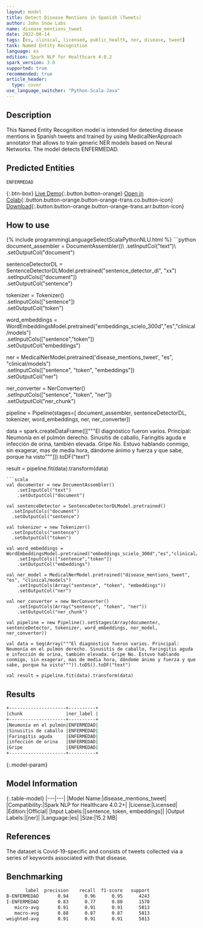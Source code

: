 ```yaml
---
layout: model
title: Detect Disease Mentions in Spanish (Tweets)
author: John Snow Labs
name: disease_mentions_tweet
date: 2022-08-14
tags: [es, clinical, licensed, public_health, ner, disease, tweet]
task: Named Entity Recognition
language: es
edition: Spark NLP for Healthcare 4.0.2
spark_version: 3.0
supported: true
recommended: true
article_header:
  type: cover
use_language_switcher: "Python-Scala-Java"
---
```


## Description

This Named Entity Recognition model is intended for detecting disease mentions in Spanish tweets and trained by using MedicalNerApproach annotator that allows to train generic NER models based on Neural Networks. 
The model detects ENFERMEDAD.

## Predicted Entities

`ENFERMEDAD`

{:.btn-box}
[Live Demo](https://demo.johnsnowlabs.com/healthcare/PUBLIC_HEALTH_NER_DISEASE_ES/){:.button.button-orange}
[Open in Colab](https://colab.research.google.com/github/JohnSnowLabs/spark-nlp-workshop/blob/master/tutorials/streamlit_notebooks/healthcare/PUBLIC_HEALTH_MB4TC.ipynb){:.button.button-orange.button-orange-trans.co.button-icon}
[Download](https://s3.amazonaws.com/auxdata.johnsnowlabs.com/clinical/models/disease_mentions_tweet_es_4.0.2_3.0_1660443994563.zip){:.button.button-orange.button-orange-trans.arr.button-icon}

## How to use



<div class="tabs-box" markdown="1">
{% include programmingLanguageSelectScalaPythonNLU.html %}
```python
document_assembler = DocumentAssembler()\
	.setInputCol("text")\
	.setOutputCol("document")
 
sentenceDetectorDL = SentenceDetectorDLModel.pretrained("sentence_detector_dl", "xx")\
	.setInputCols(["document"])\
	.setOutputCol("sentence")

tokenizer = Tokenizer()\
	.setInputCols(["sentence"])\
	.setOutputCol("token")

word_embeddings = WordEmbeddingsModel.pretrained("embeddings_scielo_300d","es","clinical/models")\
	.setInputCols(["sentence","token"])\
	.setOutputCol("embeddings")

ner = MedicalNerModel.pretrained('disease_mentions_tweet', "es", "clinical/models") \
	.setInputCols(["sentence", "token", "embeddings"]) \
	.setOutputCol("ner")
 
ner_converter = NerConverter()\
	.setInputCols(["sentence", "token", "ner"])\
	.setOutputCol("ner_chunk")

pipeline = Pipeline(stages=[
	document_assembler,
	sentenceDetectorDL,
	tokenizer,
	word_embeddings,
	ner,
	ner_converter])

data = spark.createDataFrame([["""El diagnóstico fueron varios. Principal: Neumonía en el pulmón derecho. Sinusitis de caballo, Faringitis aguda e infección de orina, también elevada. Gripe No. Estuvo hablando conmigo, sin exagerar, mas de media hora, dándome ánimo y fuerza y que sabe, porque ha visto"""]]).toDF("text")

result = pipeline.fit(data).transform(data)
```
```scala
val documenter = new DocumentAssembler() 
    .setInputCol("text") 
    .setOutputCol("document")

val sentenceDetector = SentenceDetectorDLModel.pretrained()
  .setInputCols("document")
  .setOutputCol("sentence")

val tokenizer = new Tokenizer()
  .setInputCols("sentence")
  .setOutputCol("token")

val word_embeddings = WordEmbeddingsModel.pretrained("embeddings_scielo_300d","es","clinical/models")
	.setInputCols(["sentence","token"])
	.setOutputCol("embeddings")

val ner_model = MedicalNerModel.pretrained("disease_mentions_tweet", "es", "clinical/models")
    .setInputCols(Array("sentence", "token", "embeddings"))
    .setOutputCol("ner")

val ner_converter = new NerConverter()
    .setInputCols(Array("sentence", "token", "ner"))
    .setOutputCol("ner_chunk")

val pipeline = new Pipeline().setStages(Array(documenter, sentenceDetector, tokenizer, word_embeddings, ner_model, ner_converter))

val data = Seq(Array("""El diagnóstico fueron varios. Principal: Neumonía en el pulmón derecho. Sinusitis de caballo, Faringitis aguda e infección de orina, también elevada. Gripe No. Estuvo hablando conmigo, sin exagerar, mas de media hora, dándome ánimo y fuerza y que sabe, porque ha visto""")).toDS().toDF("text")

val result = pipeline.fit(data).transform(data)
```
</div>

## Results

```bash
+---------------------+----------+
|chunk                |ner_label |
+---------------------+----------+
|Neumonía en el pulmón|ENFERMEDAD|
|Sinusitis de caballo |ENFERMEDAD|
|Faringitis aguda     |ENFERMEDAD|
|infección de orina   |ENFERMEDAD|
|Gripe                |ENFERMEDAD|
+---------------------+----------+
```

{:.model-param}
## Model Information

{:.table-model}
|---|---|
|Model Name:|disease_mentions_tweet|
|Compatibility:|Spark NLP for Healthcare 4.0.2+|
|License:|Licensed|
|Edition:|Official|
|Input Labels:|[sentence, token, embeddings]|
|Output Labels:|[ner]|
|Language:|es|
|Size:|15.2 MB|

## References

The dataset is Covid-19-specific and consists of tweets collected via a series of keywords associated with that disease.

## Benchmarking

```bash
       label  precision    recall  f1-score   support
B-ENFERMEDAD       0.94      0.96      0.95      4243
I-ENFERMEDAD       0.83      0.77      0.80      1570
   micro-avg       0.91      0.91      0.91      5813
   macro-avg       0.88      0.87      0.87      5813
weighted-avg       0.91      0.91      0.91      5813
```
